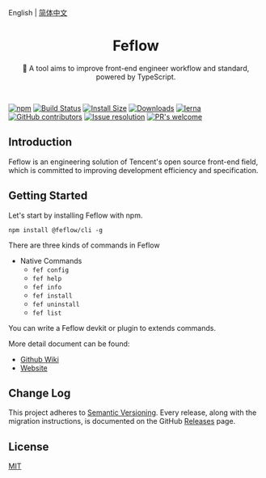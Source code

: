 English | [简体中文](./README.CN.md)

<h1 align="center">Feflow</h1>

<p align="center">
  🚀 A tool aims to improve front-end engineer workflow and standard, powered by TypeScript.
</p>

<br>

[![npm][npm]][npm-url]
[![Build Status][build-status]][build-status-url]
[![Install Size][size]][size-url]
[![Downloads][downloads]][downloads-url]
[![lerna][lerna]][lerna-url]
[![GitHub contributors][contributors]][contributors-url]
[![Issue resolution][issue-resolution]][issue-resolution-url]
[![PR's welcome][pr-welcome]][pr-welcome-url]

## Introduction

Feflow is an engineering solution of Tencent's open source front-end field, which is committed to improving development efficiency and specification.

## Getting Started

Let's start by installing Feflow with npm.

```
npm install @feflow/cli -g
```

There are three kinds of commands in Feflow

- Native Commands
  - `fef config`
  - `fef help`
  - `fef info`
  - `fef install`
  - `fef uninstall`
  - `fef list`

You can write a Feflow devkit or plugin to extends commands.

More detail document can be found:
- [Github Wiki](https://github.com/Tencent/feflow/wiki)
- [Website](https://feflowjs.com/)

## Change Log

This project adheres to [Semantic Versioning](http://semver.org/).
Every release, along with the migration instructions, is documented on the GitHub [Releases](https://github.com/Tencent/feflow/releases) page.

## License

[MIT](LICENSE.txt)


[build-status]: https://travis-ci.org/Tencent/feflow.svg
[build-status-url]: https://travis-ci.org/Tencent/feflow
[contributors]: https://img.shields.io/github/contributors/Tencent/feflow.svg
[contributors-url]: https://github.com/Tencent/feflow/graphs/contributors
[downloads]: https://img.shields.io/npm/dw/@feflow/cli.svg
[downloads-url]: https://www.npmjs.com/package/@feflow/cli
[issue-resolution]: https://isitmaintained.com/badge/resolution/Tencent/feflow.svg
[issue-resolution-url]: https://github.com/Tencent/feflow/issues
[lerna]: https://img.shields.io/badge/maintained%20with-lerna-cc00ff.svg
[lerna-url]: http://www.lernajs.io/
[npm]: https://img.shields.io/npm/v/@feflow/cli.svg
[npm-url]: https://www.npmjs.com/package/@feflow/cli
[pr-welcome]: https://img.shields.io/badge/PRs%20-welcome-brightgreen.svg
[pr-welcome-url]: https://github.com/Tencent/feflow/blob/next/.github/CONTRIBUTING.md
[size]: https://packagephobia.now.sh/badge?p=@feflow/cli
[size-url]: https://packagephobia.now.sh/result?p=@feflow/cli
